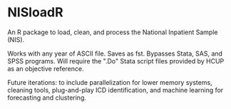 # NISloadR
An R package to load, clean, and process the National Inpatient Sample (NIS). 

Works with any year of ASCII file. Saves as fst. Bypasses Stata, SAS, and SPSS programs. Will require the ".Do" Stata script files provided by HCUP as an objective reference. 

Future iterations: to include parallelization for lower memory systems, cleaning tools, plug-and-play ICD identification, and machine learning for forecasting and clustering. 

